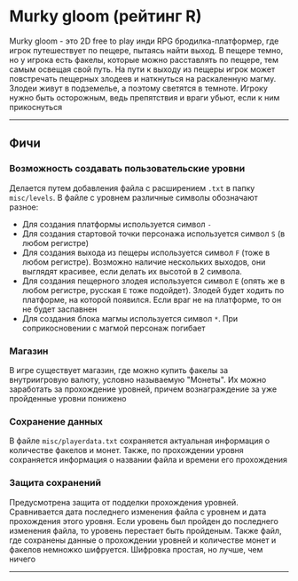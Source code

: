 # Murky gloom (рейтинг R) 
Murky gloom - это 2D free to play инди RPG бродилка-платформер, где игрок путешествует по пещере, пытаясь найти выход. 
В пещере темно, но у игрока есть факелы, которые можно расставлять по пещере, тем самым освещая свой путь.
На пути к выходу из пещеры игрок может повстречать пещерных злодеев и наткнуться на раскаленную магму. Злодеи
живут в подземелье, а поэтому светятся в темноте.
Игроку нужно быть осторожным, ведь препятствия и враги убьют, если к ним прикоснуться
***
## Фичи

### Возможность создавать пользовательские уровни
Делается путем добавления файла с расширением `.txt` в папку `misc/levels`. В файле с уровнем различные символы обозначают разное:
*  Для создания платформы используется символ `-`
*  Для создания стартовой точки персонажа используется символ `S` (в любом регистре)
*  Для создания выхода из пещеры используется символ `F` (тоже в любом регистре). Возможно наличие нескольких выходов, они выглядят красивее, если делать их высотой в 2 символа.
*  Для создания пещерного злодея используется символ `E` (опять же в любом регистре, русская `Е` тоже подойдет). 
   Злодей будет ходить по платформе, на которой появился. Если враг не на платформе, то он не будет заспавнен
*  Для создания блока магмы используется символ `*`. При соприкосновении с магмой персонаж погибает

### Магазин
В игре существует магазин, где можно купить факелы за внутриигровую валюту, условно называемую "Монеты". 
Их можно заработать за прохождение уровней, причем вознаграждение за уже пройденные уровни понижено 

### Сохранение данных
В файле `misc/playerdata.txt` сохраняется актуальная информация о количестве факелов и монет.
Также, по прохождении уровня сохраняется информация о названии файла и времени его прохождения

### Защита сохранений
Предусмотрена защита от подделки прохождения уровней. Сравнивается дата последнего изменения файла с уровнем и дата 
прохождения этого уровня. Если уровень был пройден до последнего изменения файла, то уровень перестает быть пройденым. 
Также файл, где сохранены данные о прохождении уровней и количестве монет и факелов немножко шифруется. Шифровка простая, 
но лучше, чем ничего
***